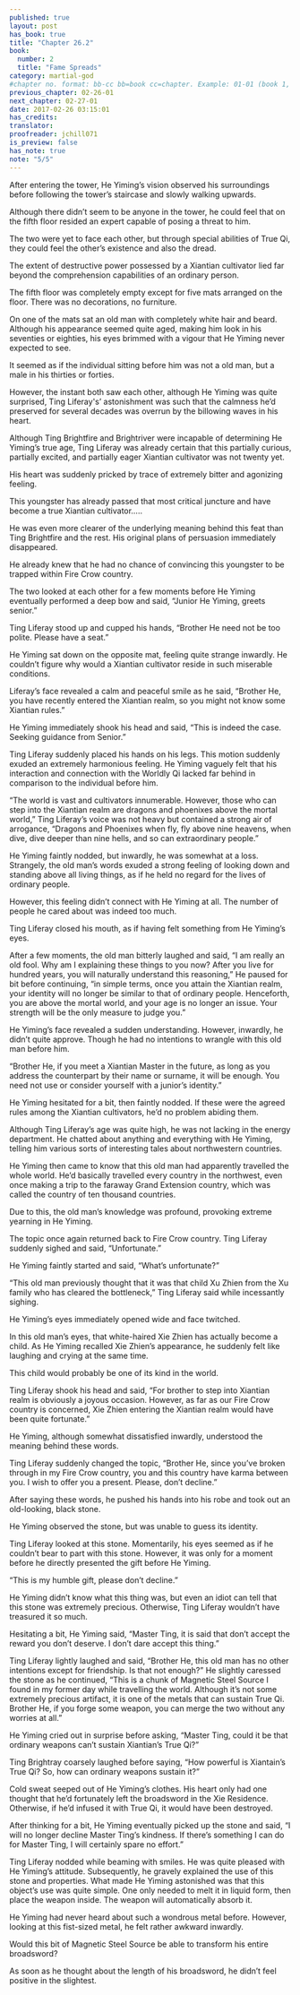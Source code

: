 ```yaml
---
published: true
layout: post
has_book: true
title: "Chapter 26.2"
book:
  number: 2
  title: "Fame Spreads"
category: martial-god
#chapter no. format: bb-cc bb=book cc=chapter. Example: 01-01 (book 1, chapter 1)
previous_chapter: 02-26-01
next_chapter: 02-27-01
date: 2017-02-26 03:15:01 
has_credits:
translator:
proofreader: jchill071
is_preview: false
has_note: true
note: "5/5"
---
```

After entering the tower, He Yiming’s vision observed his surroundings before following the tower’s staircase and slowly walking upwards.

Although there didn’t seem to be anyone in the tower, he could feel that on the fifth floor resided an expert capable of posing a threat to him.

The two were yet to face each other, but through special abilities of True Qi, they could feel the other’s existence and also the dread.
<!--more-->

The extent of destructive power possessed by a Xiantian cultivator lied far beyond the comprehension capabilities of an ordinary person.

The fifth floor was completely empty except for five mats arranged on the floor. There was no decorations, no furniture.

On one of the mats sat an old man with completely white hair and beard. Although his appearance seemed quite aged, making him look in his seventies or eighties, his eyes brimmed with a vigour that He Yiming never expected to see.

It seemed as if the individual sitting before him was not a old man, but a male in his thirties or forties.

However, the instant both saw each other, although He Yiming was quite surprised, Ting Liferay's’ astonishment was such that the calmness he’d preserved for several decades was overrun by the billowing waves in his heart.

Although Ting Brightfire and Brightriver were incapable of determining He Yiming’s true age, Ting Liferay was already certain that this partially curious, partially excited, and partially eager Xiantian cultivator was not twenty yet.

His heart was suddenly pricked by trace of extremely bitter and agonizing feeling.

This youngster has already passed that most critical juncture and have become a true Xiantian cultivator…..

He was even more clearer of the underlying meaning behind this feat than Ting Brightfire and the rest. His original plans of persuasion immediately disappeared.

He already knew that he had no chance of convincing this youngster to be trapped within Fire Crow country.

The two looked at each other for a few moments before He Yiming eventually performed a deep bow and said, “Junior He Yiming, greets senior.”

Ting Liferay stood up and cupped his hands, “Brother He need not be too polite. Please have a seat.”

He Yiming sat down on the opposite mat, feeling quite strange inwardly. He couldn’t figure why would a Xiantian cultivator reside in such miserable conditions.

Liferay’s face revealed a calm and peaceful smile as he said, “Brother He, you have recently entered the Xiantian realm, so you might not know some Xiantian rules.”

He Yiming immediately shook his head and said, “This is indeed the case. Seeking guidance from Senior.”

Ting Liferay suddenly placed his hands on his legs. This motion suddenly exuded an extremely harmonious feeling. He Yiming vaguely felt that his interaction and connection with the Worldly Qi lacked far behind in comparison to the individual before him.

“The world is vast and cultivators innumerable. However, those who can step into the Xiantian realm are dragons and phoenixes above the mortal world,” Ting Liferay’s voice was not heavy but contained a strong air of arrogance, “Dragons and Phoenixes when fly, fly above nine heavens, when dive, dive deeper than nine hells, and so can extraordinary people.”

He Yiming faintly nodded, but inwardly, he was somewhat at a loss. Strangely, the old man’s words exuded a strong feeling of looking down and standing above all living things, as if he held no regard for the lives of ordinary people.

However, this feeling didn’t connect with He Yiming at all. The number of people he cared about was indeed too much.

Ting Liferay closed his mouth, as if having felt something from He Yiming’s eyes.

After a few moments, the old man bitterly laughed and said, “I am really an old fool. Why am I explaining these things to you now? After you live for hundred years, you will naturally understand this reasoning,” He paused for bit before continuing, “in simple terms, once you attain the Xiantian realm, your identity will no longer be similar to that of ordinary people. Henceforth, you are above the mortal world, and your age is no longer an issue. Your strength will be the only measure to judge you.”

He Yiming’s face revealed a sudden understanding. However, inwardly, he didn’t quite approve. Though he had no intentions to wrangle with this old man before him.

“Brother He, if you meet a Xiantian Master in the future, as long as you address the counterpart by their name or surname, it will be enough. You need not use or consider yourself with a junior’s identity.”

He Yiming hesitated for a bit, then faintly nodded. If these were the agreed rules among the Xiantian cultivators, he’d no problem abiding them.

Although Ting Liferay’s age was quite high, he was not lacking in the energy department. He chatted about anything and everything with He Yiming, telling him various sorts of interesting tales about northwestern countries.

He Yiming then came to know that this old man had apparently travelled the whole world. He’d basically travelled every country in the northwest, even once making a trip to the faraway Grand Extension country, which was called the country of ten thousand countries.

Due to this, the old man’s knowledge was profound, provoking extreme yearning in He Yiming.

The topic once again returned back to Fire Crow country. Ting Liferay suddenly sighed and said, “Unfortunate.”

He Yiming faintly started and said, “What’s unfortunate?”

“This old man previously thought that it was that child Xu Zhien from the Xu family who has cleared the bottleneck,” Ting Liferay said while incessantly sighing.

He Yiming’s eyes immediately opened wide and face twitched.

In this old man’s eyes, that white-haired Xie Zhien has actually become a child. As He Yiming recalled Xie Zhien’s appearance, he suddenly felt like laughing and crying at the same time.

This child would probably be one of its kind in the world.

Ting Liferay shook his head and said, “For brother to step into Xiantian realm is obviously a joyous occasion. However, as far as our Fire Crow country is concerned, Xie Zhien entering the Xiantian realm would have been quite fortunate.”

He Yiming, although somewhat dissatisfied inwardly, understood the meaning behind these words.

Ting Liferay suddenly changed the topic, “Brother He, since you’ve broken through in my Fire Crow country, you and this country have karma between you. I wish to offer you a present. Please, don’t decline.”

After saying these words, he pushed his hands into his robe and took out an old-looking, black stone.

He Yiming observed the stone, but was unable to guess its identity.

Ting Liferay looked at this stone. Momentarily, his eyes seemed as if he couldn’t bear to part with this stone. However, it was only for a moment before he directly presented the gift before He Yiming.

“This is my humble gift, please don’t decline.”

He Yiming didn’t know what this thing was, but even an idiot can tell that this stone was extremely precious. Otherwise, Ting Liferay wouldn’t have treasured it so much.

Hesitating a bit, He Yiming said, “Master Ting, it is said that don’t accept the reward you don’t deserve. I don’t dare accept this thing.”

Ting Liferay lightly laughed and said, “Brother He, this old man has no other intentions except for friendship. Is that not enough?” He slightly caressed the stone as he continued, “This is a chunk of Magnetic Steel Source I found in my former day while travelling the world. Although it’s not some extremely precious artifact, it is one of the metals that can sustain True Qi. Brother He, if you forge some weapon, you can merge the two without any worries at all.”

He Yiming cried out in surprise before asking, “Master Ting, could it be that ordinary weapons can’t sustain Xiantian’s True Qi?”

Ting Brightray coarsely laughed before saying, “How powerful is Xiantain’s True Qi? So, how can ordinary weapons sustain it?”

Cold sweat seeped out of He Yiming’s clothes. His heart only had one thought that he’d fortunately left the broadsword in the Xie Residence. Otherwise, if he’d infused it with True Qi, it would have been destroyed.

After thinking for a bit, He Yiming eventually picked up the stone and said, “I will no longer decline Master Ting’s kindness. If there’s something I can do for Master Ting, I will certainly spare no effort.”

Ting Liferay nodded while beaming with smiles. He was quite pleased with He Yiming’s attitude. Subsequently, he gravely explained the use of this stone and properties. What made He Yiming astonished was that this object’s use was quite simple. One only needed to melt it in liquid form, then place the weapon inside. The weapon will automatically absorb it.

He Yiming had never heard about such a wondrous metal before. However, looking at this fist-sized metal, he felt rather awkward inwardly.

Would this bit of Magnetic Steel Source be able to transform his entire broadsword?

As soon as he thought about the length of his broadsword, he didn’t feel positive in the slightest.

